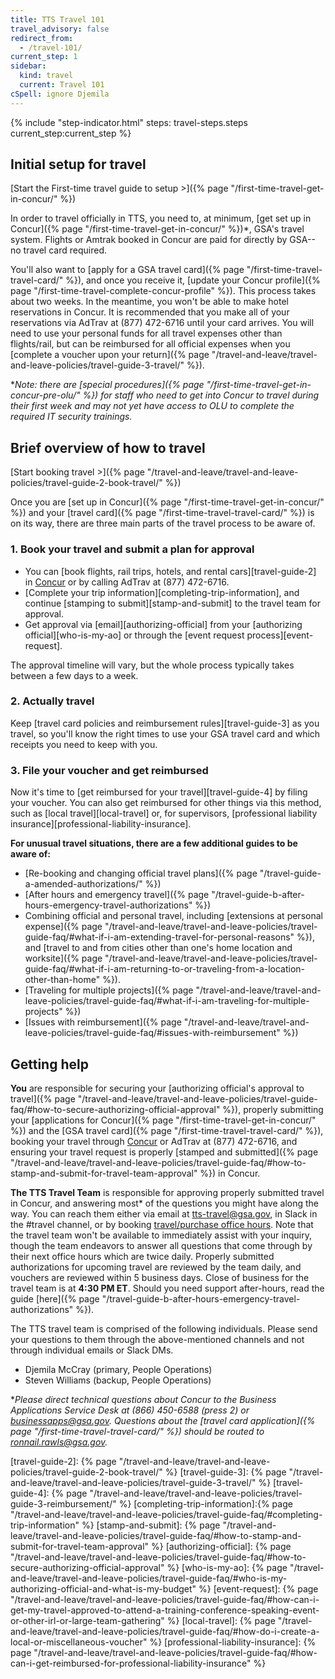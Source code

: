 ```yaml
---
title: TTS Travel 101
travel_advisory: false
redirect_from:
  - /travel-101/
current_step: 1
sidebar:
  kind: travel
  current: Travel 101
cSpell: ignore Djemila
---
```


{% include "step-indicator.html" steps: travel-steps.steps current_step:current_step  %}

## Initial setup for travel

<!-- prettier-ignore -->
[Start the First-time travel guide to setup >]({% page "/first-time-travel-get-in-concur/" %})

In order to travel officially in TTS, you need to, at minimum, [get set up in
Concur]({% page "/first-time-travel-get-in-concur/" %})\*, GSA's travel system.
Flights or Amtrak booked in Concur are paid for directly by GSA-- no travel card
required.

You'll also want to [apply for a GSA travel
card]({% page "/first-time-travel-travel-card/" %}), and once you receive it,
[update your Concur
profile]({% page "/first-time-travel-complete-concur-profile" %}). This process
takes about two weeks. In the meantime, you won't be able to make hotel
reservations in Concur. It is recommended that you make all of your reservations
via AdTrav at (877) 472-6716 until your card arrives. You will need to use your
personal funds for all travel expenses other than flights/rail, but can be
reimbursed for all official expenses when you [complete a voucher upon your
return]({% page "/travel-and-leave/travel-and-leave-policies/travel-guide-3-travel/" %}).

\*_Note: there are [special
procedures]({% page "/first-time-travel-get-in-concur-pre-olu/" %}) for staff
who need to get into Concur to travel during their first week and may not yet
have access to OLU to complete the required IT security trainings._

## Brief overview of how to travel

<!-- prettier-ignore -->
[Start booking travel >]({% page "/travel-and-leave/travel-and-leave-policies/travel-guide-2-book-travel/" %})

Once you are [set up in Concur]({% page "/first-time-travel-get-in-concur/" %})
and your [travel card]({% page "/first-time-travel-travel-card/" %}) is on its
way, there are three main parts of the travel process to be aware of.

### 1. Book your travel and submit a plan for approval

- You can [book flights, rail trips, hotels, and rental cars][travel-guide-2] in
  [Concur](https://travel.gsa.gov) or by calling AdTrav at (877) 472-6716.
- [Complete your trip information][completing-trip-information], and continue
  [stamping to submit][stamp-and-submit] to the travel team for approval.
- Get approval via [email][authorizing-official] from your [authorizing
  official][who-is-my-ao] or through the [event request process][event-request].

The approval timeline will vary, but the whole process typically takes between a
few days to a week.

### 2. Actually travel

Keep [travel card policies and reimbursement rules][travel-guide-3] as you
travel, so you'll know the right times to use your GSA travel card and which
receipts you need to keep with you.

### 3. File your voucher and get reimbursed

Now it's time to [get reimbursed for your travel][travel-guide-4] by filing your
voucher. You can also get reimbursed for other things via this method, such as
[local travel][local-travel] or, for supervisors, [professional liability
insurance][professional-liability-insurance].

**For unusual travel situations, there are a few additional guides to be aware
of:**

- [Re-booking and changing official travel
  plans]({% page "/travel-guide-a-amended-authorizations/" %})
- [After hours and emergency
  travel]({% page "/travel-guide-b-after-hours-emergency-travel-authorizations" %})
- Combining official and personal travel, including [extensions at personal
  expense]({% page "/travel-and-leave/travel-and-leave-policies/travel-guide-faq/#what-if-i-am-extending-travel-for-personal-reasons" %}),
  and [travel to and from cities other than one's home location and
  worksite]({% page "/travel-and-leave/travel-and-leave-policies/travel-guide-faq/#what-if-i-am-returning-to-or-traveling-from-a-location-other-than-home" %}).
- [Traveling for multiple
  projects]({% page "/travel-and-leave/travel-and-leave-policies/travel-guide-faq/#what-if-i-am-traveling-for-multiple-projects" %})
- [Issues with
  reimbursement]({% page "/travel-and-leave/travel-and-leave-policies/travel-guide-faq/#issues-with-reimbursement" %})

## Getting help

**You** are responsible for securing your [authorizing official's approval to
travel]({% page "/travel-and-leave/travel-and-leave-policies/travel-guide-faq/#how-to-secure-authorizing-official-approval" %}),
properly submitting your [applications for
Concur]({% page "/first-time-travel-get-in-concur/" %}) and the [GSA travel
card]({% page "/first-time-travel-travel-card/" %}), booking your travel through
[Concur](https://travel.gsa.gov) or AdTrav at (877) 472-6716, and ensuring your
travel request is properly [stamped and
submitted]({% page "/travel-and-leave/travel-and-leave-policies/travel-guide-faq/#how-to-stamp-and-submit-for-travel-team-approval" %})
in Concur.

**The TTS Travel Team** is responsible for approving properly submitted travel
in Concur, and answering most\* of the questions you might have along the way.
You can reach them either via email at tts-travel@gsa.gov, in Slack in the
#travel channel, or by booking
[travel/purchase office hours](https://sites.google.com/a/gsa.gov/tts-office-hours/).
Note that the travel team won't be available to immediately assist with your
inquiry, though the team endeavors to answer all questions that come through by
their next office hours which are twice daily. Properly submitted authorizations
for upcoming travel are reviewed by the team daily, and vouchers are reviewed
within 5 business days. Close of business for the travel team is at **4:30 PM
ET**. Should you need support after-hours, read the guide
[here]({% page "/travel-guide-b-after-hours-emergency-travel-authorizations" %}).

The TTS travel team is comprised of the following individuals. Please send your
questions to them through the above-mentioned channels and not through
individual emails or Slack DMs.

- Djemila McCray (primary, People Operations)
- Steven Williams (backup, People Operations)

\*_Please direct technical questions about Concur to the Business Applications
Service Desk at (866) 450-6588 (press 2) or businessapps@gsa.gov. Questions
about the [travel card
application]({% page "/first-time-travel-travel-card/" %}) should be routed to
ronnail.rawls@gsa.gov._

<!-- prettier-ignore -->
[travel-guide-2]: {% page "/travel-and-leave/travel-and-leave-policies/travel-guide-2-book-travel/" %}
[travel-guide-3]: {% page "/travel-and-leave/travel-and-leave-policies/travel-guide-3-travel/" %}
[travel-guide-4]: {% page "/travel-and-leave/travel-and-leave-policies/travel-guide-3-reimbursement/" %}
[completing-trip-information]:{% page "/travel-and-leave/travel-and-leave-policies/travel-guide-faq/#completing-trip-information" %}
[stamp-and-submit]: {% page "/travel-and-leave/travel-and-leave-policies/travel-guide-faq/#how-to-stamp-and-submit-for-travel-team-approval" %}
[authorizing-official]: {% page "/travel-and-leave/travel-and-leave-policies/travel-guide-faq/#how-to-secure-authorizing-official-approval" %}
[who-is-my-ao]: {% page "/travel-and-leave/travel-and-leave-policies/travel-guide-faq/#who-is-my-authorizing-official-and-what-is-my-budget" %}
[event-request]: {% page "/travel-and-leave/travel-and-leave-policies/travel-guide-faq/#how-can-i-get-my-travel-approved-to-attend-a-training-conference-speaking-event-or-other-irl-or-large-team-gathering" %}
[local-travel]: {% page "/travel-and-leave/travel-and-leave-policies/travel-guide-faq/#how-do-i-create-a-local-or-miscellaneous-voucher" %}
[professional-liability-insurance]: {% page "/travel-and-leave/travel-and-leave-policies/travel-guide-faq/#how-can-i-get-reimbursed-for-professional-liability-insurance" %}

